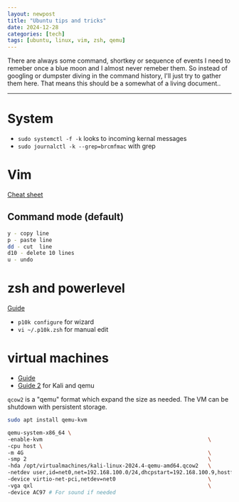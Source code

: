 ```yaml
---
layout: newpost
title: "Ubuntu tips and tricks"
date: 2024-12-28
categories: [tech]
tags: [ubuntu, linux, vim, zsh, qemu]
---
```


There are always some command, shortkey or sequence of events I need to remeber once a blue moon and I almost never remeber them. So instead of googling or dumpster diving in the command history, I'll just try to gather them here. That means this should be a somewhat of a living document..

---
# System

- `sudo systemctl -f -k` looks to incoming kernal messages
- `sudo journalctl -k --grep=brcmfmac` with grep

# Vim

[Cheat sheet](https://vim.rtorr.com/)

## Command mode (default)
```sh
y - copy line
p - paste line
dd - cut  line
d10 - delete 10 lines
u - undo
```

# zsh and powerlevel

[Guide](https://github.com/romkatv/powerlevel10k?tab=readme-ov-file#manual)


- `p10k configure` for wizard
- `vi ~/.p10k.zsh` for manual edit

# virtual machines

- [Guide](https://ubuntuhandbook.org/index.php/2024/12/kvm-qemu-virtual-machines-ubuntu/)
- [Guide 2](https://www.blackhillsinfosec.com/qemu-msys2-and-emacs/) for Kali and qemu

`qcow2` is a "qemu" format which expand the size as needed. The VM can be shutdown with persistent storage.

```sh
sudo apt install qemu-kvm

qemu-system-x86_64 \
-enable-kvm                                                    \
-cpu host \
-m 4G                                                          \
-smp 2                                                         \
-hda /opt/virtualmachines/kali-linux-2024.4-qemu-amd64.qcow2   \
-netdev user,id=net0,net=192.168.100.0/24,dhcpstart=192.168.100.9,hostfwd=tcp::1337-:22  \
-device virtio-net-pci,netdev=net0                             \
-vga qxl                                                       \
-device AC97 # For sound if needed
```